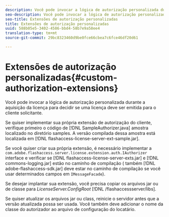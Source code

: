 ```yaml
---
description: Você pode invocar a lógica de autorização personalizada durante a aquisição da licença para decidir se uma licença deve ser emitida para o cliente solicitante.
seo-description: Você pode invocar a lógica de autorização personalizada durante a aquisição da licença para decidir se uma licença deve ser emitida para o cliente solicitante.
seo-title: Extensões de autorização personalizadas
title: Extensões de autorização personalizadas
uuid: 588b05e5-3402-4586-bbd4-58b7e9a58ee4
translation-type: tm+mt
source-git-commit: 29bc8323460d9be0fce66cbea7c6fce46df20d61

---
```



# Extensões de autorização personalizadas{#custom-authorization-extensions}

Você pode invocar a lógica de autorização personalizada durante a aquisição da licença para decidir se uma licença deve ser emitida para o cliente solicitante.

Se quiser implementar sua própria extensão de autorização do cliente, verifique primeiro o código de [!DNL SampleAuthorizer.java] amostra localizado no diretório samples. A versão compilada dessa amostra está localizada em [!DNL flashaccess-license-server-ext-sample.jar].

Se você quiser criar sua própria extensão, é necessário implementar a `com.adobe.flashaccess.server.license.extension.auth.IAuthorizer` interface e verificar se [!DNL flashaccess-license-server-exts.jar] e [!DNL commons-logging.jar] estão no caminho de compilação ( também [!DNL adobe-flashaccess-sdk.jar] deve estar no caminho de compilação se você usar determinados campos em `IMessageFacade`).

Se desejar implantar sua extensão, você precisa copiar os arquivos jar ou de classe para *LicenseServer.ConfigRoot* [!DNL /flashaccessserver/libs].

Se quiser atualizar os arquivos jar ou class, reinicie o servidor antes que a versão atualizada possa ser usada. Você também deve adicionar o nome da classe do autorizador ao arquivo de configuração do locatário.
